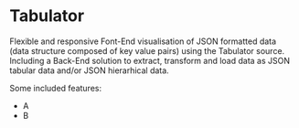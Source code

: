 # Tabulator
Flexible and responsive Font-End visualisation of JSON formatted data (data structure composed of key value pairs) using the Tabulator source.
Including a Back-End solution to extract, transform and load data as JSON tabular data and/or JSON hierarhical data.

Some included features:
 - A
 - B
